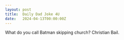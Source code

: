 ```yaml
---
layout: post
title:  Daily Dad Joke 4U
date:   2024-04-13T00:00:00Z
---
```

What do you call Batman skipping church? Christian Bail.
